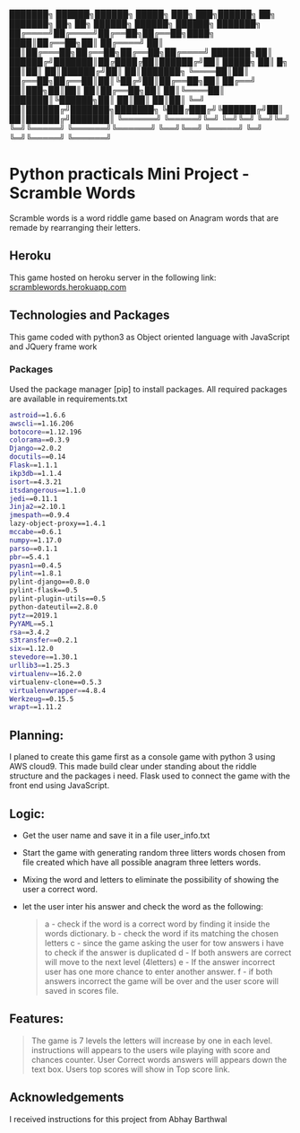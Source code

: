 ███████╗ ██████╗██████╗  █████╗ ███╗   ███╗██████╗ ██╗     ███████╗    ██╗    ██╗ ██████╗ ██████╗ ██████╗ ███████╗
██╔════╝██╔════╝██╔══██╗██╔══██╗████╗ ████║██╔══██╗██║     ██╔════╝    ██║    ██║██╔═══██╗██╔══██╗██╔══██╗██╔════╝
███████╗██║     ██████╔╝███████║██╔████╔██║██████╔╝██║     █████╗      ██║ █╗ ██║██║   ██║██████╔╝██║  ██║███████╗
╚════██║██║     ██╔══██╗██╔══██║██║╚██╔╝██║██╔══██╗██║     ██╔══╝      ██║███╗██║██║   ██║██╔══██╗██║  ██║╚════██║
███████║╚██████╗██║  ██║██║  ██║██║ ╚═╝ ██║██████╔╝███████╗███████╗    ╚███╔███╔╝╚██████╔╝██║  ██║██████╔╝███████║
╚══════╝ ╚═════╝╚═╝  ╚═╝╚═╝  ╚═╝╚═╝     ╚═╝╚═════╝ ╚══════╝╚══════╝     ╚══╝╚══╝  ╚═════╝ ╚═╝  ╚═╝╚═════╝ ╚══════╝
                                                                                                                  
                                                                                                                  
# Python practicals Mini Project - Scramble Words

Scramble words is a word riddle game based on Anagram words that are remade by rearranging their letters.

## Heroku
This game hosted on heroku server in the following link:
[scramblewords.herokuapp.com](https://scramblewords.herokuapp.com/)


## Technologies and Packages
This game coded with python3 as Object oriented language with JavaScript and JQuery frame work

### Packages
Used the package manager [pip] to install packages. All required packages are available in requirements.txt

```bash
astroid==1.6.6
awscli==1.16.206
botocore==1.12.196
colorama==0.3.9
Django==2.0.2
docutils==0.14
Flask==1.1.1
ikp3db==1.1.4
isort==4.3.21
itsdangerous==1.1.0
jedi==0.11.1
Jinja2==2.10.1
jmespath==0.9.4
lazy-object-proxy==1.4.1
mccabe==0.6.1
numpy==1.17.0
parso==0.1.1
pbr==5.4.1
pyasn1==0.4.5
pylint==1.8.1
pylint-django==0.8.0
pylint-flask==0.5
pylint-plugin-utils==0.5
python-dateutil==2.8.0
pytz==2019.1
PyYAML==5.1
rsa==3.4.2
s3transfer==0.2.1
six==1.12.0
stevedore==1.30.1
urllib3==1.25.3
virtualenv==16.2.0
virtualenv-clone==0.5.3
virtualenvwrapper==4.8.4
Werkzeug==0.15.5
wrapt==1.11.2

```

## Planning:
I planed to create this game first as a console game with python 3 using AWS cloud9. This made build clear under standing about the riddle structure and the packages i need.
Flask used to connect the game with the front end using JavaScript.
   
## Logic:
* Get the user name and save it in a file user_info.txt
* Start the game with generating random three litters words chosen from file created which have all possible anagram three letters words.
* Mixing the word and letters to eliminate the possibility of showing the user a correct word.
* let the user inter his answer and check the word as the following:

   >a - check if the word is a correct word by finding it inside the words dictionary.
   >b - check the word if its matching the chosen letters 
   >c - since the game asking the user for tow answers i have to check if 
   the answer is duplicated
   >d - If both answers are correct will move to the next level (4letters)
   >e - If the answer incorrect user has one more chance to enter another 
   answer.
   >f - if both answers incorrect the game will be over and the user score 
   will saved in scores file.

## Features:
> The game is 7 levels the letters will increase by one in each level.
instructions will appears to the users wile playing with score and chances counter. 
User Correct words answers will appears down the text box.
Users top scores will show in Top score link.


## Acknowledgements
I received instructions for this project from Abhay Barthwal